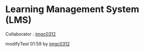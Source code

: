 # Learning Management System (LMS)
Collaborator : [imgc0312](https://github.com/imgc0312)

modifyTest 01:59 by [imgc0312](https://github.com/imgc0312)
